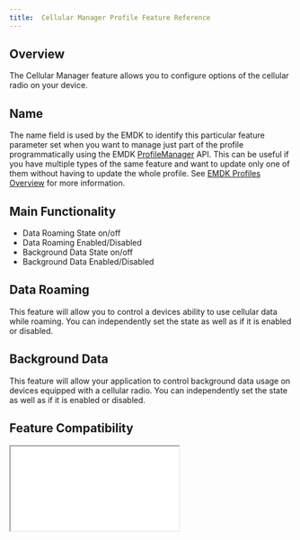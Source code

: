 ```yaml
---
title:  Cellular Manager Profile Feature Reference
---
```


## Overview

The Cellular Manager feature allows you to configure options of the  cellular radio on your device. 

## Name
The name field is used by the EMDK to identify this particular feature parameter set when you want to manage just part of the profile programmatically using the EMDK [ProfileManager](/emdk-for-android/3-1/api/ProfileManager) API. This can be useful if you have multiple types of the same feature and want to update only one of them without having to update the whole profile. See [EMDK Profiles Overview](/emdk-for-android/3-1/guide/profiles/usingwizard) for more information.

## Main Functionality

* Data Roaming State on/off
* Data Roaming Enabled/Disabled 
* Background Data State on/off
* Background Data Enabled/Disabled 

## Data Roaming
This feature will allow you to control a devices ability to use cellular data while roaming. You can independently set the state as well as if it is enabled or disabled.

## Background Data
This feature will allow your application to control background data usage on devices equipped with a cellular radio. You can independently set the state as well as if it is enabled or disabled.

## Feature Compatibility
<iframe src="compare.html#mx=4.3&csp=CellularMgr&os=All&embed=true"></iframe> 

